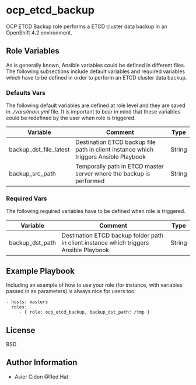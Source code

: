 ocp_etcd_backup
=========

OCP ETCD Backup role performs a ETCD cluster data backup in an OpenShift 4.2 environment.

Role Variables
--------------

As is generally known, Ansible variables could be defined in different files. The following subsections include default variables and required variables which have to be defined in order to perform an ETCD cluster data backup.

### Defaults Vars

The following default variables are defined at role level and they are saved in *./vars/main.yml* file. It is important to bear in mind that these variables could be redefined by the user when role is triggered.

|Variable|Comment|Type|
|---|---|---|
|backup_dst_file_latest|Destination ETCD backup file path in client instance which triggers Ansible Playbook|String|
|backup_src_path|Temporally path in ETCD master server where the backup is performed|String|

### Required Vars

The following required variables have to be defined when role is triggered.

|Variable|Comment|Type|
|---|---|---|
|backup_dst_path|Destination ETCD backup folder path in client instance which triggers Ansible Playbook|String|


Example Playbook
----------------

Including an example of how to use your role (for instance, with variables passed in as parameters) is always nice for users too:

    - hosts: masters
      roles:
         - { role: ocp_etcd_backup, backup_dst_path: /tmp }

License
-------

BSD

Author Information
------------------

- Asier Cidon @Red Hat
